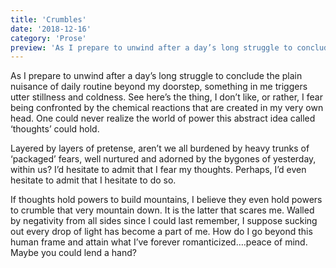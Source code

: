 ```yaml
---
title: 'Crumbles'
date: '2018-12-16'
category: 'Prose'
preview: 'As I prepare to unwind after a day’s long struggle to conclude the plain nuisance of daily routine beyond my doorstep, something in me triggers utter stillness and coldness. See here’s the thing, I don’t like, or rather, I fear being confronted by the chemical reactions that are created in my very own head......'
---
```


As I prepare to unwind after a day’s long struggle to conclude the plain nuisance of daily routine beyond my doorstep, something in me triggers utter stillness and coldness. See here’s the thing, I don’t like, or rather, I fear being confronted by the chemical reactions that are created in my very own head. One could never realize the world of power this abstract idea called ‘thoughts’ could hold.

Layered by layers of pretense, aren’t we all burdened by heavy trunks of ‘packaged’ fears, well nurtured and adorned by the bygones of yesterday, within us? I’d hesitate to admit that I fear my thoughts. Perhaps, I’d even hesitate to admit that I hesitate to do so.

If thoughts hold powers to build mountains, I believe they even hold powers to crumble that very mountain down. It is the latter that scares me. Walled by negativity from all sides since I could last remember, I suppose sucking out every drop of light has become a part of me. How do I go beyond this human frame and attain what I’ve forever romanticized….peace of mind. Maybe you could lend a hand?